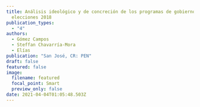 ```yaml
---
title: Análisis ideológico y de concreción de los programas de gobierno en las
  elecciones 2018
publication_types:
  - "4"
authors:
  - Gómez Campos
  - Steffan Chavarría-Mora
  - Elías
publication: "San José, CR: PEN"
draft: false
featured: false
image:
  filename: featured
  focal_point: Smart
  preview_only: false
date: 2021-04-04T01:05:48.503Z
---
```

